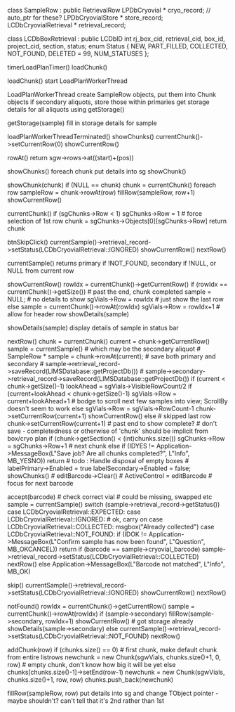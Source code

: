 class SampleRow : public RetrievalRow
    LPDbCryovial            * cryo_record; // auto_ptr for these?
    LPDbCryovialStore       * store_record;
    LCDbCryovialRetrieval   * retrieval_record;

class LCDbBoxRetrieval : public LCDbID
    int rj_box_cid, retrieval_cid, box_id, project_cid, section, status;
    enum Status { NEW, PART_FILLED, COLLECTED, NOT_FOUND, DELETED = 99, NUM_STATUSES };

 timerLoadPlanTimer()
    loadChunk()

loadChunk()
    start LoadPlanWorkerThread

LoadPlanWorkerThread
    create SampleRow objects, put them into Chunk objects
    if secondary aliquots, store those within primaries
    get storage details for all aliquots using getStorage()

getStorage(sample)
    fill in storage details for sample

loadPlanWorkerThreadTerminated()
    showChunks()
    currentChunk()->setCurrentRow(0)
    showCurrentRow()

rowAt()
    return sgw->rows->at((start)+(pos))

showChunks()
    foreach chunk
        put details into sg
    showChunk()        

showChunk(chunk)
    if (NULL == chunk) chunk = currentChunk()
    foreach row
        sampleRow = chunk->rowAt(row)
        fillRow(sampleRow, row+1)
    showCurrentRow()

currentChunk() 
    if (sgChunks->Row < 1) sgChunks->Row = 1 # force selection of 1st row
    chunk = sgChunks->Objects[0][sgChunks->Row]
    return chunk

btnSkipClick()
    currentSample()->retrieval_record->setStatus(LCDbCryovialRetrieval::IGNORED)
    showCurrentRow()
    nextRow()

currentSample()
    returns primary if !NOT_FOUND, secondary if !NULL, or NULL from current row

showCurrentRow()
    rowIdx = currentChunk()->getCurrentRow()
    if (rowIdx == currentChunk()->getSize()) # past the end, chunk completed
        sample = NULL;              # no details to show
        sgVials->Row = rowIdx       # just show the last row
    else
        sample = currentChunk()->rowAt(rowIdx)
        sgVials->Row = rowIdx+1     # allow for header row
    showDetails(sample)

showDetails(sample)
    display details of sample in status bar

nextRow()
    chunk = currentChunk()
    current = chunk->getCurrentRow()
    sample = currentSample() # which may be the secondary aliquot # SampleRow * sample = chunk->rowAt(current);
    # save both primary and secondary
    # sample->retrieval_record->saveRecord(LIMSDatabase::getProjectDb())
    # sample->secondary->retrieval_record->saveRecord(LIMSDatabase::getProjectDb())
    if (current < chunk->getSize()-1)
        lookAhead = sgVials->VisibleRowCount/2
        if (current+lookAhead < chunk->getSize()-1)
            sgVials->Row = current+lookAhead+1 # bodge to scroll next few samples into view; ScrollBy doesn't seem to work
        else
            sgVials->Row = sgVials->RowCount-1
        chunk->setCurrentRow(current+1)
        showCurrentRow()
    else # skipped last row
        chunk->setCurrentRow(current+1) # past end to show complete?
        # don't save - completedness or otherwise of 'chunk' should be implicit from box/cryo plan
        if (chunk->getSection() < (int)chunks.size())
            sgChunks->Row = sgChunks->Row+1 # next chunk
        else
            if (IDYES != Application->MessageBox(L"Save job? Are all chunks completed?", L"Info", MB_YESNO)) return
            # todo : Handle disposal of empty boxes
    # labelPrimary->Enabled = true labelSecondary->Enabled = false;
    showChunks()
    # editBarcode->Clear()
    # ActiveControl = editBarcode # focus for next barcode

accept(barcode)
    # check correct vial # could be missing, swapped etc
    sample = currentSample()
    switch (sample->retrieval_record->getStatus())
        case LCDbCryovialRetrieval::EXPECTED:
        case LCDbCryovialRetrieval::IGNORED:
            # ok, carry on
        case LCDbCryovialRetrieval::COLLECTED:
            msgbox("Already collected")
        case LCDbCryovialRetrieval::NOT_FOUND:
            if (IDOK != Application->MessageBox(L"Confirm sample has now been found", L"Question", MB_OKCANCEL)) 
                return
    if (barcode == sample->cryovial_barcode)
        sample->retrieval_record->setStatus(LCDbCryovialRetrieval::COLLECTED)
        nextRow()
    else
        Application->MessageBox(L"Barcode not matched", L"Info", MB_OK)

skip()
    currentSample()->retrieval_record->setStatus(LCDbCryovialRetrieval::IGNORED)
    showCurrentRow()
    nextRow()

notFound()
    rowIdx = currentChunk()->getCurrentRow()
    sample = currentChunk()->rowAt(rowIdx)
    if (sample->secondary)
        fillRow(sample->secondary, rowIdx+1)
        showCurrentRow() # got storage already
        showDetails(sample->secondary)
    else
        currentSample()->retrieval_record->setStatus(LCDbCryovialRetrieval::NOT_FOUND)
        nextRow()

addChunk(row)
    if (chunks.size() == 0)  # first chunk, make default chunk from entire listrows
        newchunk = new Chunk(sgwVials, chunks.size()+1, 0, row) # empty chunk, don't know how big it will be yet
    else
        chunks[chunks.size()-1]->setEnd(row-1)
        newchunk = new Chunk(sgwVials, chunks.size()+1, row, row)
    chunks.push_back(newchunk)

fillRow(sampleRow, row)
    put details into sg
    and change TObject pointer - maybe shouldn't? can't tell that it's 2nd rather than 1st

